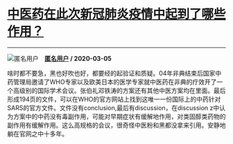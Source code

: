 # [中医药在此次新冠肺炎疫情中起到了哪些作用？](https://www.zhihu.com/answer/1057463661)

--------------------------------------------------------------------

![匿名用户](https://pic1.zhimg.com/aadd7b895.jpg?source=1940ef5c "匿名用户")&emsp;**[匿名用户](https://www.zhihu.com/people/) / 2020-03-05**

啥时都不要急，黑也好吹也好，都要经的起验证和质疑。04年非典结束后国家中药管理局邀请了WHO专家以及欧美日本的医学专家就中医药在非典的疗效开了一个高级别的国际学术会议。张伯礼邓铁涛的方案还有其他中医方案均在里面。最后形成194页的文件，可以在WHO的官方网站上找到这唯一一份国际上的中药针对SARS的官方文件。文件没有conclusion,最后有discussion，在discussion z中认为方案中的中药没有毒副作用，可能对早期症状有缓解地作用，对类固醇类药物的副作用有缓解作用。这么高规格的会议，很奇怪中医粉和黑都没拿来引用。安静地躺在官网之中十多年。


